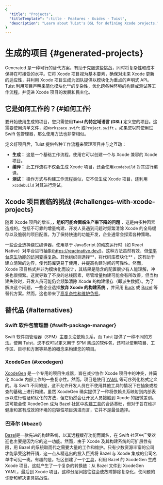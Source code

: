 ```yaml
---
{
  "title": "Projects",
  "titleTemplate": ":title · Features · Guides · Tuist",
  "description": "Learn about Tuist's DSL for defining Xcode projects."
}
---
```

# 生成的项目 {#generated-projects}

Generated 是一种可行的替代方案，有助于克服这些挑战，同时将复杂性和成本保持在可接受的水平。它将 Xcode 项目视为基本要素，确保对未来 Xcode
更新的适应性，并利用 Xcode 项目生成为团队提供以模块化为重点的声明式 API。Tuist
利用项目声明来简化模块化**的复杂性，优化跨各种环境的构建或测试等工作流程，并促进 Xcode 项目的发展和民主化。

## 它是如何工作的？{#如何工作｝

要开始使用生成的项目，您只需使用**Tuist 的特定域语言 (DSL)** 定义您的项目。这需要使用清单文件，如`Workspace.swift`
或`Project.swift` 。如果您以前使用过 Swift 包管理器，那么使用方法也非常相似。

定义好项目后，Tuist 提供各种工作流程来管理项目并与之互动：

- **生成：** 这是一个基础工作流程。使用它可以创建一个与 Xcode 兼容的 Xcode 项目。
- **<LocalizedLink href="/guides/features/build">编译</LocalizedLink>：**
  此工作流程不仅会生成 Xcode 项目，还会使用`xcodebuild` 对其进行编译。
- **<LocalizedLink href="/guides/features/test">测试</LocalizedLink>：**
  操作方式与构建工作流程类似，它不仅生成 Xcode 项目，还利用`xcodebuild` 对其进行测试。

## Xcode 项目面临的挑战 {#challenges-with-xcode-projects}

随着 Xcode 项目的增长，**，组织可能会面临生产率下降的问题** ，这是由多种因素造成的，包括不可靠的增量构建、开发人员遇到问题时频繁清除 Xcode
的全局缓存以及脆弱的项目配置。为了保持快速的功能开发，企业通常会探索各种策略。

一些企业选择绕过编译器，使用基于 JavaScript 的动态运行时（如 React
Native）对平台进行抽象(https://reactnative.dev/)。这种方法虽然有效，但[使平台原生功能的访问变得复杂](https://shopify.engineering/building-app-clip-react-native)。其他组织则选择**，将代码库模块化**
，这有助于建立清晰的边界，使代码库更易于使用，并提高构建时间的可靠性。然而，Xcode
项目格式并非为模块化而设计，其结果是隐含的配置很少有人能理解，冲突也很频繁。这就导致了不良的总线因素，尽管增量构建可能会有所改善，但当构建失败时，开发人员可能仍会频繁清除
Xcode 的构建缓存（即派生数据）。为了解决这个问题，一些企业选择**放弃 Xcode 的构建系统** ，并采用
[Buck](https://buck.build/) 或 [Bazel](https://bazel.build/)
等替代方案。然而，这也带来了[高复杂性和维护负担](https://bazel.build/migrate/xcode)。


## 替代品 {#alternatives}

### Swift 软件包管理器 {#swift-package-manager}

Swift 软件包管理器（SPM）主要关注依赖关系，而 Tuist 提供了一种不同的方法。使用 Tuist，您不仅可以定义用于 SPM
集成的软件包，还可以使用项目、工作区、目标和方案等熟悉的概念来构建您的项目。

### XcodeGen {#xcodegen}

[XcodeGen](https://github.com/yonaskolb/XcodeGen) 是一个专用的项目生成器，旨在减少协作 Xcode
项目中的冲突，并简化 Xcode 内部工作的一些复杂性。然而，项目是使用 [YAML](https://yaml.org/) 等可序列化格式定义的。与
Swift 不同的是，这不允许开发人员在不使用其他工具的情况下在抽象或检查的基础上进行构建。虽然 XcodeGen
确实提供了一种将依赖关系映射到内部表示以进行验证和优化的方法，但它仍然会让开发人员接触到 Xcode 的细微差别。这可能会使 XcodeGen 成为 Bazel
社区中[构建工具](https://github.com/MobileNativeFoundation/rules_xcodeproj)的合适基础，但对于旨在维护健康和富有成效的环境的包容性项目演进而言，它并不是最佳选择。

### 巴泽尔 {#bazel｝

[Bazel](https://bazel.build)是一款先进的构建系统，以其远程缓存功能而闻名，在 Swift
社区中广受欢迎也主要是因为它的这一功能。然而，由于 Xcode 及其构建系统的可扩展性有限，用 Bazel
的系统取而代之需要大量的工作和维护。只有少数资源丰富的公司才能承受这种开销，这一点从精选出的投入巨资将 Bazel 与 Xcode
集成的公司名单中可见一斑。有趣的是，社区创建了一个[工具](https://github.com/MobileNativeFoundation/rules_xcodeproj)，利用
Bazel 的 XcodeGen 生成 Xcode 项目。这就产生了一个复杂的转换链：从 Bazel 文件到 XcodeGen YAML，最后到 Xcode
项目。这种分层间接往往会使故障排除复杂化，使问题的诊断和解决更具挑战性。

